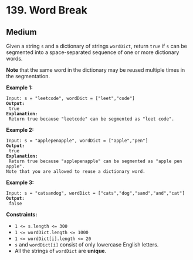 # 139. Word Break

## Medium



Given a string `s` and a dictionary of strings `wordDict`, return `true` if `s` can be segmented into a space-separated sequence of one or more dictionary words.

**Note** that the same word in the dictionary may be reused multiple times in the segmentation.

&#x20;

**Example 1:**

<pre><code>Input: s = "leetcode", wordDict = ["leet","code"]
<strong>Output:
</strong> true
<strong>Explanation:
</strong> Return true because "leetcode" can be segmented as "leet code".
</code></pre>

**Example 2:**

<pre><code>Input: s = "applepenapple", wordDict = ["apple","pen"]
<strong>Output:
</strong> true
<strong>Explanation:
</strong> Return true because "applepenapple" can be segmented as "apple pen apple".
Note that you are allowed to reuse a dictionary word.
</code></pre>

**Example 3:**

<pre><code>Input: s = "catsandog", wordDict = ["cats","dog","sand","and","cat"]
<strong>Output:
</strong> false
</code></pre>

&#x20;

**Constraints:**

* `1 <= s.length <= 300`
* `1 <= wordDict.length <= 1000`
* `1 <= wordDict[i].length <= 20`
* `s` and `wordDict[i]` consist of only lowercase English letters.
* All the strings of `wordDict` are **unique**.

